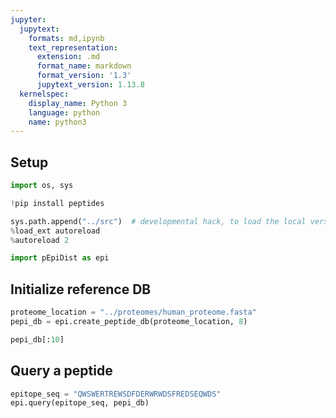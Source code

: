 ```yaml
---
jupyter:
  jupytext:
    formats: md,ipynb
    text_representation:
      extension: .md
      format_name: markdown
      format_version: '1.3'
      jupytext_version: 1.13.8
  kernelspec:
    display_name: Python 3
    language: python
    name: python3
---
```


## Setup

```python
import os, sys
```

```python
!pip install peptides
```

```python
sys.path.append("../src")  # developmental hack, to load the local version of the module
%load_ext autoreload
%autoreload 2

import pEpiDist as epi
```

## Initialize reference DB

```python
proteome_location = "../proteomes/human_proteome.fasta"
pepi_db = epi.create_peptide_db(proteome_location, 8)
```

```python
pepi_db[:10]
```

## Query a peptide

```python
epitope_seq = "QWSWERTREWSDFDERWRWDSFREDSEQWDS"
epi.query(epitope_seq, pepi_db)
```
